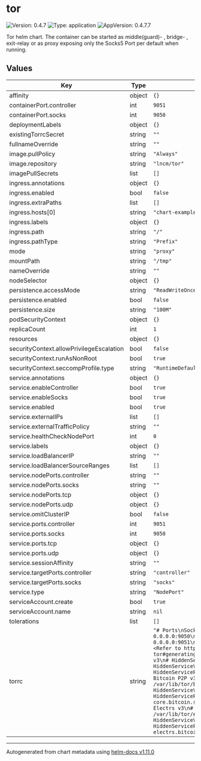 # tor

![Version: 0.4.7](https://img.shields.io/badge/Version-0.4.7-informational?style=flat-square) ![Type: application](https://img.shields.io/badge/Type-application-informational?style=flat-square) ![AppVersion: 0.4.7.7](https://img.shields.io/badge/AppVersion-0.4.7.7-informational?style=flat-square)

Tor helm chart. The container can be started as middle(guard)- , bridge- , exit-relay or as proxy exposing only the Socks5 Port per default when running.

## Values

| Key | Type | Default | Description |
|-----|------|---------|-------------|
| affinity | object | `{}` |  |
| containerPort.controller | int | `9051` |  |
| containerPort.socks | int | `9050` |  |
| deploymentLabels | object | `{}` |  |
| existingTorrcSecret | string | `""` |  |
| fullnameOverride | string | `""` |  |
| image.pullPolicy | string | `"Always"` |  |
| image.repository | string | `"lncm/tor"` |  |
| imagePullSecrets | list | `[]` |  |
| ingress.annotations | object | `{}` |  |
| ingress.enabled | bool | `false` |  |
| ingress.extraPaths | list | `[]` |  |
| ingress.hosts[0] | string | `"chart-example.local"` |  |
| ingress.labels | object | `{}` |  |
| ingress.path | string | `"/"` |  |
| ingress.pathType | string | `"Prefix"` |  |
| mode | string | `"proxy"` |  |
| mountPath | string | `"/tmp"` |  |
| nameOverride | string | `""` |  |
| nodeSelector | object | `{}` |  |
| persistence.accessMode | string | `"ReadWriteOnce"` |  |
| persistence.enabled | bool | `false` |  |
| persistence.size | string | `"100M"` |  |
| podSecurityContext | object | `{}` |  |
| replicaCount | int | `1` |  |
| resources | object | `{}` |  |
| securityContext.allowPrivilegeEscalation | bool | `false` |  |
| securityContext.runAsNonRoot | bool | `true` |  |
| securityContext.seccompProfile.type | string | `"RuntimeDefault"` |  |
| service.annotations | object | `{}` |  |
| service.enableController | bool | `true` |  |
| service.enableSocks | bool | `true` |  |
| service.enabled | bool | `true` |  |
| service.externalIPs | list | `[]` |  |
| service.externalTrafficPolicy | string | `""` |  |
| service.healthCheckNodePort | int | `0` |  |
| service.labels | object | `{}` |  |
| service.loadBalancerIP | string | `""` |  |
| service.loadBalancerSourceRanges | list | `[]` |  |
| service.nodePorts.controller | string | `""` |  |
| service.nodePorts.socks | string | `""` |  |
| service.nodePorts.tcp | object | `{}` |  |
| service.nodePorts.udp | object | `{}` |  |
| service.omitClusterIP | bool | `false` |  |
| service.ports.controller | int | `9051` |  |
| service.ports.socks | int | `9050` |  |
| service.ports.tcp | object | `{}` |  |
| service.ports.udp | object | `{}` |  |
| service.sessionAffinity | string | `""` |  |
| service.targetPorts.controller | string | `"controller"` |  |
| service.targetPorts.socks | string | `"socks"` |  |
| service.type | string | `"NodePort"` |  |
| serviceAccount.create | bool | `true` |  |
| serviceAccount.name | string | `nil` |  |
| tolerations | list | `[]` |  |
| torrc | string | `"# Ports\nSocksPort   0.0.0.0:9050\nControlPort 0.0.0.0:9051\n\n# HashedControlPassword <Refer to https://github.com/lncm/docker-tor#generating-tor-passwords>\n\n# SSH v3\n# HiddenServiceDir /var/lib/tor/ssh\n# HiddenServiceVersion 3\n# HiddenServicePort 22 127.0.0.1:22\n\n# Bitcoin P2P v3\n# HiddenServiceDir /var/lib/tor/bitcoin-p2p\n# HiddenServiceVersion 3\n# HiddenServicePort 8333 bitcoin-core.bitcoin.svc.cluster.local:8333\n\n# Electrs v3\n# HiddenServiceDir /var/lib/tor/electrs\n# HiddenServiceVersion 3\n# HiddenServicePort 50001 electrs.bitcoin.svc.cluster.local:50001\n"` |  |

----------------------------------------------
Autogenerated from chart metadata using [helm-docs v1.11.0](https://github.com/norwoodj/helm-docs/releases/v1.11.0)

